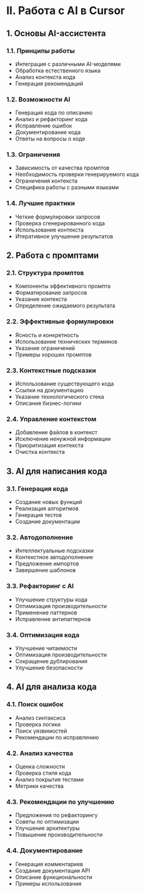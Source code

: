 # II. Работа с AI в Cursor

## 1. Основы AI-ассистента

### 1.1. Принципы работы
- Интеграция с различными AI-моделями
- Обработка естественного языка
- Анализ контекста кода
- Генерация рекомендаций

### 1.2. Возможности AI
- Генерация кода по описанию
- Анализ и рефакторинг кода
- Исправление ошибок
- Документирование кода
- Ответы на вопросы о коде

### 1.3. Ограничения
- Зависимость от качества промптов
- Необходимость проверки генерируемого кода
- Ограничения контекста
- Специфика работы с разными языками

### 1.4. Лучшие практики
- Четкие формулировки запросов
- Проверка сгенерированного кода
- Использование контекста
- Итеративное улучшение результатов

## 2. Работа с промптами

### 2.1. Структура промптов
- Компоненты эффективного промпта
- Форматирование запросов
- Указание контекста
- Определение ожидаемого результата

### 2.2. Эффективные формулировки
- Ясность и конкретность
- Использование технических терминов
- Указание ограничений
- Примеры хороших промптов

### 2.3. Контекстные подсказки
- Использование существующего кода
- Ссылки на документацию
- Указание технологического стека
- Описание бизнес-логики

### 2.4. Управление контекстом
- Добавление файлов в контекст
- Исключение ненужной информации
- Приоритизация контекста
- Очистка контекста

## 3. AI для написания кода

### 3.1. Генерация кода
- Создание новых функций
- Реализация алгоритмов
- Генерация тестов
- Создание документации

### 3.2. Автодополнение
- Интеллектуальные подсказки
- Контекстное автодополнение
- Предложение импортов
- Завершение шаблонов

### 3.3. Рефакторинг с AI
- Улучшение структуры кода
- Оптимизация производительности
- Применение паттернов
- Исправление антипаттернов

### 3.4. Оптимизация кода
- Улучшение читаемости
- Оптимизация производительности
- Сокращение дублирования
- Улучшение безопасности

## 4. AI для анализа кода

### 4.1. Поиск ошибок
- Анализ синтаксиса
- Проверка логики
- Поиск уязвимостей
- Рекомендации по исправлению

### 4.2. Анализ качества
- Оценка сложности
- Проверка стиля кода
- Анализ покрытия тестами
- Метрики качества

### 4.3. Рекомендации по улучшению
- Предложения по рефакторингу
- Советы по оптимизации
- Улучшение архитектуры
- Повышение производительности

### 4.4. Документирование
- Генерация комментариев
- Создание документации API
- Описание функциональности
- Примеры использования 